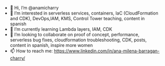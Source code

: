 - 👋 Hi, I’m @anamicharry
- 👀 I’m interested in serverless services, containers, IaC (CloudFormation and CDK), DevOps,IAM, KMS, Control Tower teaching, content in spanish
- 🌱 I’m currently learning Lambda layers, IAM, CDK
- 💞️ I’m looking to collaborate on proof of concept, performance, serverless bug fixes, cloudformation troubleshooting, CDK, posts, content in spanish, inspire more women
- 📫 How to reach me: https://www.linkedin.com/in/ana-milena-barragan-charry/
<!---
anamicharry/anamicharry is a ✨ special ✨ repository because its `README.md` (this file) appears on your GitHub profile.
You can click the Preview link to take a look at your changes.
--->
